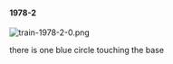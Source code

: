 #### 1978-2
![train-1978-2-0.png](https://github.com/lil-lab/nlvr/raw/master/nlvr/train/images/5/train-1978-2-0.png "train-1978-2-0.png")

there is one blue circle touching the base